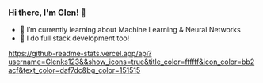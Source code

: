 ### Hi there, I'm Glen! 👋
 
- 🌱 I’m currently learning about Machine Learning & Neural Networks
- 🔭 I do full stack development too!

https://github-readme-stats.vercel.app/api?username=Glenks123&&show_icons=true&title_color=ffffff&icon_color=bb2acf&text_color=daf7dc&bg_color=151515
